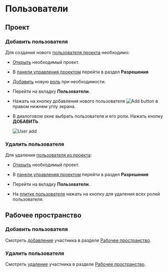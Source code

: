 # Пользователи

## Проект

### Добавить пользователя

Для создания нового [пользователя проекта][1] необходимо:

- [Открыть][2] необходимый проект.

- В [панели управления проектом][3] перейти в раздел <span class="iconify-inline" data-icon="mdi:shield-account"></span>**Разрешения**

- [Добавить][5] новую [роль][6] при необходимости.

- Перейти на вкладку <span class='iconify-inline' data-icon='mdi:account-multiple'></span> **Пользователи**.

- Нажать на кнопку добавления нового пользователя ![Add button](/images/common/red_plus.png) в правом нижнем углу экрана.

- В диалоговом окне выбрать пользователя и его роли. Нажать кнопку **ДОБАВИТЬ**.

  ![User add](/images/common/permissions_user_add.png)

### Удалить пользователя

Для удаления [пользователя из проекта][1]:

- [Открыть][2] необходимый проект.

- В [панели управления проектом][3] перейти в раздел <span class="iconify-inline" data-icon="mdi:shield-account"></span>**Разрешения**

- Перейти на вкладку <span class='iconify-inline' data-icon='mdi:account-multiple'></span> **Пользователи**.

- На [плитке пользователя][4] нажать на кнопку <span class="iconify-inline" data-icon="mdi:close-circle"></span> для удаления всех ролей пользователя.

## Рабочее пространство

### Добавить пользователя

Смотреть [добавление][7] участника в разделе [Рабочее пространство][8].

### Удалить пользователя

Смотреть [удаление][9] участника в разделе [Рабочее пространство][8].

[1]: /desc/project_user.md
[2]: ./project.md#открытие-проекта
[3]: /desc/project.md#панель-управления-проектом
[4]: /desc/project_user.md#плитка-пользователя
[5]: ./role.md#создание-новой-роли
[6]: /desc/project_role.md
[7]: ./workspace.md#добавить-участника
[8]: ./workspace.md
[9]: ./workspace.md#удалить-участника
